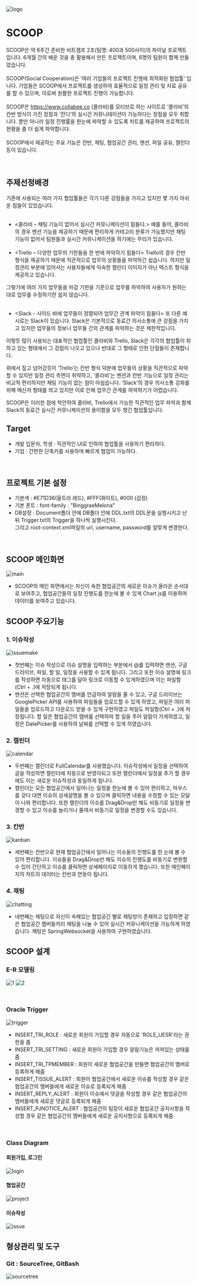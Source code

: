 ![logo](https://user-images.githubusercontent.com/54266124/74079985-1fec3880-4a82-11ea-9679-62d269bf151b.png)
# SCOOP
 SCOOP은 약 6주간 준비한 비트캠프 2조(팀명: 400과 500사이)의 파이널 프로젝트입니다. 6개월 간의 배운 것을 총 활용해서 만든 프로젝트이며, 6명의 팀원이 함께 만들었습니다.
<br><br>
 SCOOP(Social Cooperation)은 ‘여러 기업들의 프로젝트 진행에 최적화된 협업툴’ 입니다. 기업들은 SCOOP에서 프로젝트를 생성하여 효율적으로 일정 관리 및 자료 공유를 할 수 있으며, 이로써 원활한 프로젝트 진행이 가능합니다.
<br><br>
SCOOP은 https://www.collabee.co (콜라비)를 모티브로 하는 사이트로 ‘콜라비’의 칸반 방식이 가진 장점과 ‘잔디’의 실시간 커뮤니테이션이 가능하다는 장점을 모두 취합니다. 뿐만 아니라 일정 진행률을 한눈에 파악할 수 있도록 차트를 제공하여 프로젝트의 현황을 좀 더 쉽게 파악합니다.
<br><br>
 SCOOP에서 제공하는 주요 기능은 칸반, 채팅, 협업공간 관리, 멘션, 파일 공유, 캘린더 등이 있습니다.
<br><br><br>
## 주제선정배경
기존에 사용되는 여러 가지 협업툴들은 각기 다른 강점들을 가지고 있지만 몇 가지 아쉬운 점들이 있었습니다.<br><br>

- <콜라비 – 채팅 기능이 없어서 실시간 커뮤니케이션이 힘들다.>
예를 들어, 콜라비의 경우 멘션 기능을 제공하기 때문에 편리하게 카테고리 분류가 가능했지만 채팅 기능이 없어서 팀원들과 실시간 커뮤니케이션을 하기에는 무리가 있습니다.<br><br>
- <Trello – 다양한 업무의 기한들을 한 번에 파악하기 힘들다>
Trello의 경우 칸반 형식을 제공하기 때문에 직관적으로 업무의 상황들을 파악하긴 쉽습니다. 하지만 일정관리 부분에 있어서는 사용자들에게 익숙한 캘린더 이미지가 아닌 텍스트 형식을 제공하고 있습니다.<br>

그렇기에 여러 가지 업무들을 마감 기한을 기준으로 업무를 파악하여 사용자가 원하는 대로 업무를 수정하기란 쉽지 않습니다. <br><br>

- <Slack - 사이드 바에 업무들이 정렬되어 업무간 관계 파악이 힘들다>
또 다른 예시로는 Slack이 있습니다. Slack은 기본적으로 동료간 의사소통에 큰 강점을 가지고 있지만 업무들의 정보나 업무들 간의 관계를 파악하는 것은 제한적입니다.<br>

이렇듯 많이 사용되는 대표적인 협업툴인 콜라비와 Trello, Slack은 각각의 협업툴이 취하고 있는 형태에서 그 강점이 나오고 있으나 반대로 그 형태로 인한 단점들이 존재합니다.<br>

위에서 짚고 넘어갔듯이 ‘Trello’는 칸반 형식 덕분에 업무들의 상황을 직관적으로 파악할 수 있지만 일정 관리 측면이 취약하고, ‘콜라비’는 멘션과 칸반 기능으로 일정 관리는 비교적 편리하지만 채팅 기능이 없는 점이 아쉽습니다. ‘Slack’의 경우 의사소통 강화를 위해 메신저 형태를 띄고 있지만 이로 인해 업무간 관계를 파악하기가 어렵습니다.<br>

SCOOP은 이러한 점에 착안하여 콜라비, Trello에서 가능한 직관적인 업무 파악과 함께 Slack의 동료간 실시간 커뮤니케이션의 용이함을 모두 챙긴 협업툴입니다.<br>

## Target
- 개발 입문자, 학생 : 직관적인 UI로 인하여 협업툴을 사용하기 편리하다.
- 기업 : 간편한 단축키를 사용하며 빠르게 협업이 가능하다.

<br>

## 프로젝트 기본 설정
- 기본색 : #E71D36(울트라 레드), #FFF(화이트), #000 (검정)
- 기본 폰트 : font-family : "BinggraeMelona"
- DB설정 : Document폴더 안에 DB폴더 안에 DDL.txt의 DDL문을 실행시키고 난 뒤 Trigger.txt의 Trigger을 하나씩 실행시킨다.
<br> 그리고 root-context.xml파일의 url, username, password를 알맞게 변경한다.
<br>

## SCOOP 메인화면<br>
![main](https://user-images.githubusercontent.com/54266124/74079444-fb409280-4a7a-11ea-8ef1-34fad0c11a08.png)
- SCOOP의 메인 화면에서는 자신이 속한 협업공간의 새로운 이슈가 올라온 순서대로 보여주고, 협업공간들의 일정 진행도를 한눈에 볼 수 있게 Chart js를 이용하여 데이터를 보여주고 있습니다.

## SCOOP 주요기능<br>
### 1. 이슈작성 <br>
![issuemake](https://user-images.githubusercontent.com/54266124/74079596-ecf37600-4a7c-11ea-8161-307e5aff01a4.png)
- 첫번째는 이슈 작성으로 이슈 설명을 입력하는 부분에서 @를 입력하면 멘션, 구글드라이브, 파일, 할 일, 일정을 사용할 수 있게 됩니다. 그리고 또한 이슈 설명에 링크를 작성하면 자동으로 <a>태그를 달아 링크로 이동할 수 있게하였으며 이는 파일함(Ctrl + .)에 저장되게 됩니다.
- 멘션은 선택한 협업공간의 멤버를 언급하여 알람을 줄 수 있고, 구글 드라이브는 GooglePicker API를 사용하여 파일들을 업로드할 수 있게 하였고, 파일은 여러 파일들을 업로드하고 다운로드 받을 수 있게 구현하였고 파일도 파일함(Ctrl + .)에 저장됩니다. 할 일은 협업공간의 멤버를 선택하여 할 일을 주어 알람이 가게하였고, 일정은 DatePicker를 사용하여 날짜를 선택할 수 있게 하였습니다.<br>
 
### 2. 캘린더 <br>
![calendar](https://user-images.githubusercontent.com/54266124/74079840-35f8f980-4a80-11ea-94e0-0fd5b70c6d6a.png)
- 두번째는 캘린더로 FullCalendar를 사용했습니다. 이슈작성에서 일정을 선택하여 글을 작성하면 캘린더에 자동으로 반영이되고 또한 캘린더에서 일정을 추가 할 경우에도 이는 새로운 이슈작성과 동일하게 됩니다.
- 캘린더는 모든 협업공간에서 일어나는 일정을 한눈에 볼 수 있어 편리하고, 마우스를 갖다 대면 이슈의 상세설명을 볼 수 있으며 클릭하면 내용을 수정할 수 있는 모달이 나와 편리합니다. 또한 캘린더의 이슈를 Drag&Drop만 해도 비동기로 일정을 변경할 수 있고 이슈를 늘리거나 줄여서 비동기로 일정을 변경할 수도 있습니다. <br>

### 3. 칸반 <br>
![kanban](https://user-images.githubusercontent.com/54266124/74079944-7d33ba00-4a81-11ea-987b-97522f2c86cc.png)
- 세번째는 칸반으로 현재 협업공간에서 일어나는 이슈들의 진행도를 한 눈에 볼 수 있어 편리합니다. 이슈들을 Drag&Drop만 해도 이슈의 진행도를 비동기로 변환할 수 있어 간단하고 이슈를 클릭하면 상세페이지로 이동하게 했습니다. 또한 메인페이지의 차트의 데이터는 칸반과 연동이 됩니다.<br>
### 4. 채팅 <br>
![chatting](https://user-images.githubusercontent.com/54266124/74080193-a7d34200-4a84-11ea-9939-8418da602bdd.png)
- 네번째는 채팅으로 자신이 속해있는 협업공간 별로 채팅방이 존재하고 입장하면 같은 협업공간 멤버들끼리 채팅을 나눌 수 있어 실시간 커뮤니케이션을 가능하게 하였습니다. 채팅은 SpringWebsocket을 사용하여 구현하였습니다.<br>

## SCOOP 설계
### E-R 모델링
![1](https://user-images.githubusercontent.com/54266124/74016777-59676a00-49d6-11ea-9b5b-753bf9a714d5.PNG)
![2](https://user-images.githubusercontent.com/54266124/74016788-5bc9c400-49d6-11ea-8212-8a38d73dd31e.PNG)

<br>

### Oracle Trigger
![trigger](https://user-images.githubusercontent.com/54266124/74080680-1e267300-4a8a-11ea-9e0c-ebf2ca248446.png)
- INSERT_TRI_ROLE : 새로운 회원이 가입할 경우 자동으로 'ROLE_UESR'라는 권한을 줌
- INSERT_TRI_SETTING : 새로운 회원이 가입할 경우 알람기능은 꺼져있는 상태를 줌
- INSERT_TRI_TPMEMBER : 회원이 새로운 협업공간을 만들면 협업공간의 멤버로 등록하게 해줌
- INSERT_TISSUE_ALERT : 회원이 협업공간에서 새로운 이슈를 작성할 경우 같은 협업공간의 멤버들에게 새로운 이슈로 등록되게 해줌
- INSERT_REPLY_ALERT : 회원이 이슈에서 댓글을 작성할 경우 같은 협업공간의 멤버들에게 새로운 댓글로 등록되게 해줌
- INSERT_PJNOTICE_ALERT : 협업공간의 팀장이 새로운 협업공간 공지사항을 작성할 경우 같은 협업공간의 멤버들에게 새로운 공지사항으로 등록되게 해줌
<br>

### Class Diagram
#### 회원가입, 로그인
![login](https://user-images.githubusercontent.com/54266124/74080902-123bb080-4a8c-11ea-99a2-b3f93f5dd6fb.PNG)
#### 협업공간
![project](https://user-images.githubusercontent.com/54266124/74080905-14057400-4a8c-11ea-91c7-63f7b051648b.PNG)
#### 이슈작성
![issue](https://user-images.githubusercontent.com/54266124/74080908-149e0a80-4a8c-11ea-87fa-91d8c11ec916.PNG)

## 형상관리 및 도구
### Git : SourceTree, GitBash
![sourcetree](https://user-images.githubusercontent.com/54266124/74081116-ba527900-4a8e-11ea-9ea5-a1feea5197fb.png)
